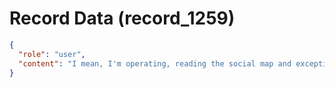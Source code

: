 # Record Data (record_1259)

```json
{
  "role": "user",
  "content": "I mean, I'm operating, reading the social map and exceptionally well. I'm totally fishing for compliments.\n"
}
```
